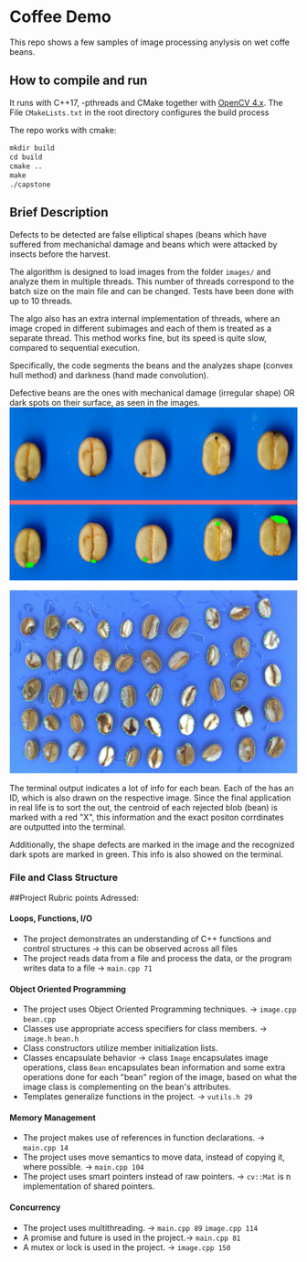 # Coffee Demo

This repo shows a few samples of image processing anylysis on wet coffe beans.

## How to compile and run

It runs with C++17, -pthreads and CMake together with [OpenCV 4.x](https://docs.opencv.org/master/d7/d9f/tutorial_linux_install.html).
The File `CMakeLists.txt` in the root directory configures the build process


The repo works with cmake:

```
mkdir build
cd build
cmake ..
make
./capstone
```

## Brief Description
Defects to be detected are false elliptical shapes (beans which have suffered from mechanichal damage and beans which were attacked by insects before the harvest.

The algorithm is designed to load images from the folder `images/` and analyze them in multiple threads. This number of threads correspond to the batch size on the main file and can be changed. Tests have been done with up to 10 threads.

The algo also has an extra internal implementation of threads, where an image croped in different subimages and each of them is treated as a separate thread. This method works fine, but its speed is quite slow, compared to sequential execution.

Specifically, the code segments the beans and the analyzes shape (convex hull method) and darkness (hand made convolution).

Defective beans are the ones with mechanical damage (irregular shape) OR dark spots on their surface, as seen in the images.
![img1](assets/readme_dark.png)

![img2](assets/readme_mech_damage.jpg)


The terminal output indicates a lot of info for each bean. Each of the has an ID, which is also drawn on the respective image. Since the final application in real life is to sort the out, the centroid of each rejected blob (bean) is marked with a red "X", this information and the exact positon corrdinates are outputted into the terminal.

Additionally, the shape defects are marked in the image and the recognized dark spots are marked in green. This info is also showed on the terminal.

### File and Class Structure


##Project Rubric points Adressed:
#### Loops, Functions, I/O

- The project demonstrates an understanding of C++ functions and control structures -> this can be observed across all files
- The project reads data from a file and process the data, or the program writes data to a file -> `main.cpp 71`

#### Object Oriented Programming

- The project uses Object Oriented Programming techniques. -> `image.cpp` `bean.cpp`
- Classes use appropriate access specifiers for class members. -> `image.h` `bean.h`
- Class constructors utilize member initialization lists.
- Classes encapsulate behavior -> class `Image` encapsulates image operations, class `Bean` encapsulates bean information and some extra operations done for each "bean" region of the image, based on what the image class is complementing on the bean's attributes.
- Templates generalize functions in the project. -> `vutils.h 29`

#### Memory Management

- The project makes use of references in function declarations. -> `main.cpp 14`
- The project uses move semantics to move data, instead of copying it, where possible. -> `main.cpp 104`
- The project uses smart pointers instead of raw pointers. -> `cv::Mat` is n implementation of shared pointers.

#### Concurrency

- The project uses multithreading. -> `main.cpp 89` `image.cpp 114`
- A promise and future is used in the project.-> `main.cpp 81`
- A mutex or lock is used in the project. -> `image.cpp 150`
